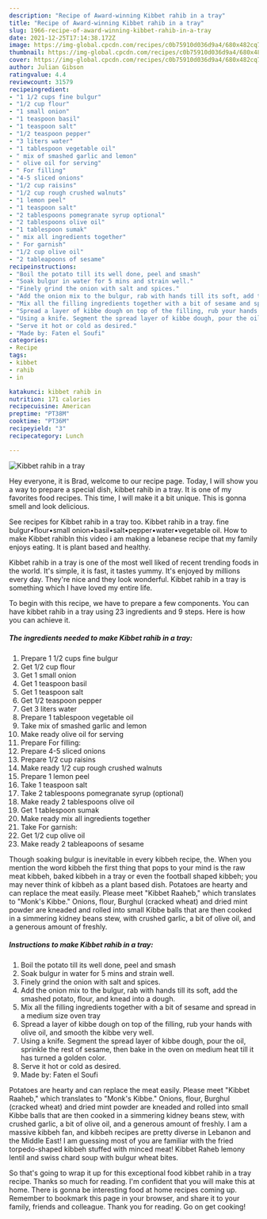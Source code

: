 ```yaml
---
description: "Recipe of Award-winning Kibbet rahib in a tray"
title: "Recipe of Award-winning Kibbet rahib in a tray"
slug: 1966-recipe-of-award-winning-kibbet-rahib-in-a-tray
date: 2021-12-25T17:14:38.172Z
image: https://img-global.cpcdn.com/recipes/c0b75910d036d9a4/680x482cq70/kibbet-rahib-in-a-tray-recipe-main-photo.jpg
thumbnail: https://img-global.cpcdn.com/recipes/c0b75910d036d9a4/680x482cq70/kibbet-rahib-in-a-tray-recipe-main-photo.jpg
cover: https://img-global.cpcdn.com/recipes/c0b75910d036d9a4/680x482cq70/kibbet-rahib-in-a-tray-recipe-main-photo.jpg
author: Julian Gibson
ratingvalue: 4.4
reviewcount: 31579
recipeingredient:
- "1 1/2 cups fine bulgur"
- "1/2 cup flour"
- "1 small onion"
- "1 teaspoon basil"
- "1 teaspoon salt"
- "1/2 teaspoon pepper"
- "3 liters water"
- "1 tablespoon vegetable oil"
- " mix of smashed garlic and lemon"
- " olive oil for serving"
- " For filling"
- "4-5 sliced onions"
- "1/2 cup raisins"
- "1/2 cup rough crushed walnuts"
- "1 lemon peel"
- "1 teaspoon salt"
- "2 tablespoons pomegranate syrup optional"
- "2 tablespoons olive oil"
- "1 tablespoon sumak"
- " mix all ingredients together"
- " For garnish"
- "1/2 cup olive oil"
- "2 tableapoons of sesame"
recipeinstructions:
- "Boil the potato till its well done, peel and smash"
- "Soak bulgur in water for 5 mins and strain well."
- "Finely grind the onion with salt and spices."
- "Add the onion mix to the bulgur, rab with hands till its soft, add the smashed potato, flour, and knead into a dough."
- "Mix all the filling ingredients together with a bit of sesame and spread in a medium size oven tray"
- "Spread a layer of kibbe dough on top of the filling, rub your hands with olive oil, and smooth the kibbe very well."
- "Using a knife. Segment the spread layer of kibbe dough, pour the oil, sprinkle the rest of sesame, then bake in the oven on medium heat till it has turned a golden color."
- "Serve it hot or cold as desired."
- "Made by: Faten el Soufi"
categories:
- Recipe
tags:
- kibbet
- rahib
- in

katakunci: kibbet rahib in 
nutrition: 171 calories
recipecuisine: American
preptime: "PT38M"
cooktime: "PT36M"
recipeyield: "3"
recipecategory: Lunch

---
```



![Kibbet rahib in a tray](https://img-global.cpcdn.com/recipes/c0b75910d036d9a4/680x482cq70/kibbet-rahib-in-a-tray-recipe-main-photo.jpg)

Hey everyone, it is Brad, welcome to our recipe page. Today, I will show you a way to prepare a special dish, kibbet rahib in a tray. It is one of my favorites food recipes. This time, I will make it a bit unique. This is gonna smell and look delicious.

See recipes for Kibbet rahib in a tray too. Kibbet rahib in a tray. fine bulgur•flour•small onion•basil•salt•pepper•water•vegetable oil. How to make Kibbet rahibIn this video i am making a lebanese recipe that my family enjoys eating. It is plant based and healthy.

Kibbet rahib in a tray is one of the most well liked of recent trending foods in the world. It's simple, it is fast, it tastes yummy. It's enjoyed by millions every day. They're nice and they look wonderful. Kibbet rahib in a tray is something which I have loved my entire life.


To begin with this recipe, we have to prepare a few components. You can have kibbet rahib in a tray using 23 ingredients and 9 steps. Here is how you can achieve it.

<!--inarticleads1-->

##### The ingredients needed to make Kibbet rahib in a tray:

1. Prepare 1 1/2 cups fine bulgur
1. Get 1/2 cup flour
1. Get 1 small onion
1. Get 1 teaspoon basil
1. Get 1 teaspoon salt
1. Get 1/2 teaspoon pepper
1. Get 3 liters water
1. Prepare 1 tablespoon vegetable oil
1. Take  mix of smashed garlic and lemon
1. Make ready  olive oil for serving
1. Prepare  For filling:
1. Prepare 4-5 sliced onions
1. Prepare 1/2 cup raisins
1. Make ready 1/2 cup rough crushed walnuts
1. Prepare 1 lemon peel
1. Take 1 teaspoon salt
1. Take 2 tablespoons pomegranate syrup (optional)
1. Make ready 2 tablespoons olive oil
1. Get 1 tablespoon sumak
1. Make ready  mix all ingredients together
1. Take  For garnish:
1. Get 1/2 cup olive oil
1. Make ready 2 tableapoons of sesame


Though soaking bulgur is inevitable in every kibbeh recipe, the. When you mention the word kibbeh the first thing that pops to your mind is the raw meat kibbeh, baked kibbeh in a tray or even the football shaped kibbeh; you may never think of kibbeh as a plant based dish. Potatoes are hearty and can replace the meat easily. Please meet "Kibbet Raaheb," which translates to "Monk's Kibbe." Onions, flour, Burghul (cracked wheat) and dried mint powder are kneaded and rolled into small Kibbe balls that are then cooked in a simmering kidney beans stew, with crushed garlic, a bit of olive oil, and a generous amount of freshly. 

<!--inarticleads2-->

##### Instructions to make Kibbet rahib in a tray:

1. Boil the potato till its well done, peel and smash
1. Soak bulgur in water for 5 mins and strain well.
1. Finely grind the onion with salt and spices.
1. Add the onion mix to the bulgur, rab with hands till its soft, add the smashed potato, flour, and knead into a dough.
1. Mix all the filling ingredients together with a bit of sesame and spread in a medium size oven tray
1. Spread a layer of kibbe dough on top of the filling, rub your hands with olive oil, and smooth the kibbe very well.
1. Using a knife. Segment the spread layer of kibbe dough, pour the oil, sprinkle the rest of sesame, then bake in the oven on medium heat till it has turned a golden color.
1. Serve it hot or cold as desired.
1. Made by: Faten el Soufi


Potatoes are hearty and can replace the meat easily. Please meet "Kibbet Raaheb," which translates to "Monk's Kibbe." Onions, flour, Burghul (cracked wheat) and dried mint powder are kneaded and rolled into small Kibbe balls that are then cooked in a simmering kidney beans stew, with crushed garlic, a bit of olive oil, and a generous amount of freshly. I am a massive kibbeh fan, and kibbeh recipes are pretty diverse in Lebanon and the Middle East! I am guessing most of you are familiar with the fried torpedo-shaped kibbeh stuffed with minced meat! Kibbet Raheb lemony lentil and swiss chard soup with bulgur wheat bites. 

So that's going to wrap it up for this exceptional food kibbet rahib in a tray recipe. Thanks so much for reading. I'm confident that you will make this at home. There is gonna be interesting food at home recipes coming up. Remember to bookmark this page in your browser, and share it to your family, friends and colleague. Thank you for reading. Go on get cooking!
